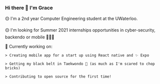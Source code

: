 ### Hi there 👋 I'm Grace

  🟡 I'm a 2nd year Computer Engineering student at the UWaterloo.
  
  🟡 I'm looking for Summer 2021 internships opportunities in cyber-security, backendo or mobile 👩🏻‍💻
  
  🔭 Currently working on:
  
    > Creating mobile app for a start up using React native and ✨ Expo
    
    > Getting my black belt in Taekwondo 🥋 (as much as I'm scared to chop bricks)
    
    > Contributing to open source for the first time!

<!--
**gracenng/gracenng** is a ✨ _special_ ✨ repository because its `README.md` (this file) appears on your GitHub profile.

Here are some ideas to get you started:

- 🔭 I’m currently working on ...
- 🌱 I’m currently learning ...
- 👯 I’m looking to collaborate on ...
- 🤔 I’m looking for help with ...
- 💬 Ask me about ...
- 📫 How to reach me: ...
- 😄 Pronouns: ...
- ⚡ Fun fact: ...
-->
